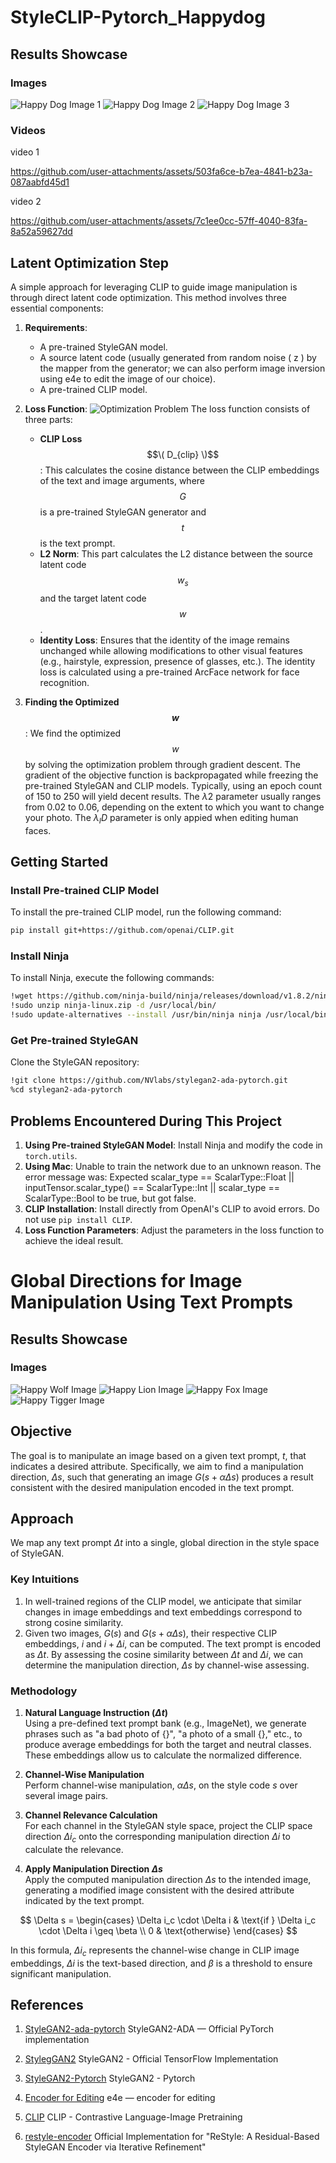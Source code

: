 # StyleCLIP-Pytorch_Happydog

## Results Showcase
### Images
![Happy Dog Image 1](final_photo/final_result.jpg)
![Happy Dog Image 2](final_photo/final_result2.jpg)
![Happy Dog Image 3](final_photo/final_result3.jpg)

### Videos
video 1

https://github.com/user-attachments/assets/503fa6ce-b7ea-4841-b23a-087aabfd45d1

video 2

https://github.com/user-attachments/assets/7c1ee0cc-57ff-4040-83fa-8a52a59627dd

## Latent Optimization Step

A simple approach for leveraging CLIP to guide image manipulation is through direct latent code optimization. This method involves three essential components:

1. **Requirements**:
   - A pre-trained StyleGAN model.
   - A source latent code (usually generated from random noise \( z \) by the mapper from the generator; we can also perform image inversion using e4e to edit the image of our choice).
   - A pre-trained CLIP model.

2. **Loss Function**:
![Optimization Problem](final_photo/loss_function.png)
   The loss function consists of three parts:
   - **CLIP Loss** $$\( D_{clip} \)$$: This calculates the cosine distance between the CLIP embeddings of the text and image arguments, where $$G$$ is a pre-trained StyleGAN generator and $$t$$ is the text prompt.
   - **L2 Norm**: This part calculates the L2 distance between the source latent code $$w_s$$ and the target latent code $$w$$.
   - **Identity Loss**: Ensures that the identity of the image remains unchanged while allowing modifications to other visual features (e.g., hairstyle, expression, presence of glasses, etc.). The identity loss is calculated using a pre-trained ArcFace network for face recognition.

3. **Finding the Optimized $$w$$**:
   We find the optimized $$w$$ by solving the optimization problem through gradient descent. The gradient of the objective function is backpropagated while freezing the pre-trained StyleGAN and CLIP models. Typically, using an epoch count of 150 to 250 will yield decent results. The $\lambda 2$ parameter usually ranges from 0.02 to 0.06, depending on the extent to which you want to change your photo. The $\lambda_ID$ parameter is only appied when editing human faces.

## Getting Started

### Install Pre-trained CLIP Model
To install the pre-trained CLIP model, run the following command:

```bash
pip install git+https://github.com/openai/CLIP.git
```
### Install Ninja
To install Ninja, execute the following commands:
```bash
!wget https://github.com/ninja-build/ninja/releases/download/v1.8.2/ninja-linux.zip
!sudo unzip ninja-linux.zip -d /usr/local/bin/
!sudo update-alternatives --install /usr/bin/ninja ninja /usr/local/bin/ninja 1 --force
```
### Get Pre-trained StyleGAN
Clone the StyleGAN repository:
```bash
!git clone https://github.com/NVlabs/stylegan2-ada-pytorch.git
%cd stylegan2-ada-pytorch
```

## Problems Encountered During This Project

1. **Using Pre-trained StyleGAN Model**: Install Ninja and modify the code in `torch.utils`.
2. **Using Mac**: Unable to train the network due to an unknown reason. The error message was: Expected scalar_type == ScalarType::Float || inputTensor.scalar_type() == ScalarType::Int || scalar_type == ScalarType::Bool to be true, but got false.
3. **CLIP Installation**: Install directly from OpenAI's CLIP to avoid errors. Do not use `pip install CLIP`.
4. **Loss Function Parameters**: Adjust the parameters in the loss function to achieve the ideal result.

# Global Directions for Image Manipulation Using Text Prompts

## Results Showcase
### Images
![Happy Wolf Image](final_photo/Wolf.png)
![Happy Lion Image](final_photo/Lion.png)
![Happy Fox Image](final_photo/Fox.png)
![Happy Tigger Image](final_photo/Tigger.png)

## Objective
The goal is to manipulate an image based on a given text prompt, $t$, that indicates a desired attribute. Specifically, we aim to find a manipulation direction, $\Delta s$, such that generating an image $G(s + \alpha \Delta s)$ produces a result consistent with the desired manipulation encoded in the text prompt.

## Approach
We map any text prompt $\Delta t$ into a single, global direction in the style space of StyleGAN.

### Key Intuitions
1. In well-trained regions of the CLIP model, we anticipate that similar changes in image embeddings and text embeddings correspond to strong cosine similarity.
2. Given two images, $G(s)$ and $G(s + \alpha \Delta s)$, their respective CLIP embeddings, $i$ and $i + \Delta i$, can be computed. The text prompt is encoded as $\Delta t$. By assessing the cosine similarity between $\Delta t$ and $\Delta i$, we can determine the manipulation direction, $\Delta s$ by channel-wise assessing.

### Methodology

1. **Natural Language Instruction $(\Delta t)$**  
   Using a pre-defined text prompt bank (e.g., ImageNet), we generate phrases such as "a bad photo of \{\}", "a photo of a small \{\}," etc., to produce average embeddings for both the target and neutral classes. These embeddings allow us to calculate the normalized difference.

2. **Channel-Wise Manipulation**  
   Perform channel-wise manipulation, $\alpha \Delta s$, on the style code $s$ over several image pairs.

3. **Channel Relevance Calculation**  
   For each channel in the StyleGAN style space, project the CLIP space direction $\Delta i_c$ onto the corresponding manipulation direction $\Delta i$ to calculate the relevance.

4. **Apply Manipulation Direction $\Delta s$**  
   Apply the computed manipulation direction $\Delta s$ to the intended image, generating a modified image consistent with the desired attribute indicated by the text prompt.

$$
\Delta s = \begin{cases}
\Delta i_c \cdot \Delta i & \text{if } \Delta i_c \cdot \Delta i \geq \beta \\
0 & \text{otherwise}
\end{cases}
$$

In this formula, $\Delta i_c$ represents the channel-wise change in CLIP image embeddings, $\Delta i$ is the text-based direction, and $\beta$ is a threshold to ensure significant manipulation.



## References

1. [StyleGAN2-ada-pytorch](https://github.com/NVlabs/stylegan2-ada-pytorch) StyleGAN2-ADA — Official PyTorch implementation

2. [StylegGAN2](https://github.com/NVlabs/stylegan2) StyleGAN2 - Official TensorFlow Implementation

3. [StyleGAN2-Pytorch](https://github.com/rosinality/stylegan2-pytorch) StyleGAN2 - Pytorch

4. [Encoder for Editing](https://github.com/omertov/encoder4editing) e4e — encoder for editing

5. [CLIP](https://github.com/openai/CLIP) CLIP - Contrastive Language-Image Pretraining

6. [restyle-encoder](https://github.com/yuval-alaluf/restyle-encoder) Official Implementation for "ReStyle: A Residual-Based StyleGAN Encoder via Iterative Refinement"
